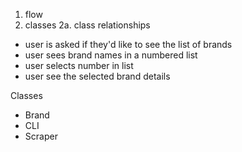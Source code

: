 1. flow
2. classes
    2a. class relationships
 
- user is asked if they'd like to see the list of brands
- user sees brand names in a numbered list
- user selects number in list
- user see the selected brand details

Classes
- Brand
- CLI
- Scraper
